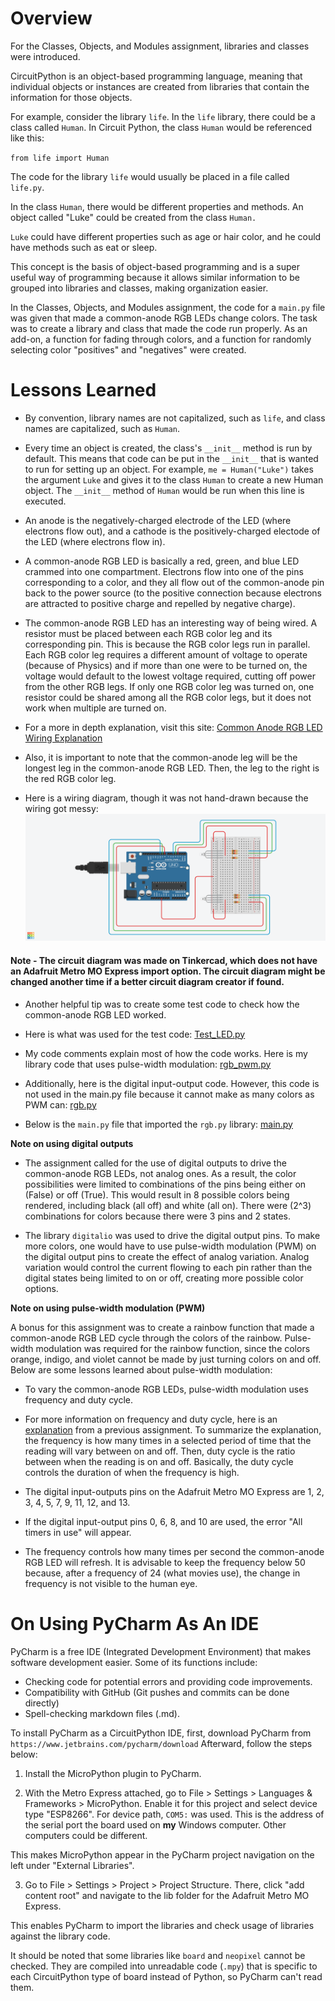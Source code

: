 # Overview

For the Classes, Objects, and Modules assignment, libraries and classes were introduced. 

CircuitPython is an object-based programming language, meaning that individual objects or instances are created 
from libraries that contain the information for those objects. 

For example, consider the library `life`. In the `life` library, there could be a class called `Human`. 
In Circuit Python, the class `Human` would be referenced like this:

`from life import Human`

The code for the library `life` would usually be placed in a file called `life.py`.

In the class `Human`, there would be different properties and methods. 
An object called "Luke" could be created from the class `Human.`

`Luke` could have different properties such as age or hair color, and he could have methods such as eat or sleep.

This concept is the basis of object-based programming and is a super useful way of programming because it allows
similar information to be grouped into libraries and classes, making organization easier.

In the Classes, Objects, and Modules assignment, the code for a `main.py` file was given that made a common-anode RGB 
LEDs change colors. The task was to create a library and class that made the code run properly. As an add-on, a function 
for fading through colors, and a function for randomly selecting color "positives" and "negatives" were created.


# Lessons Learned 

* By convention, library names are not capitalized, such as `life`, and class names are capitalized, 
  such as `Human`.

* Every time an object is created, the class's `__init__` method is run by default. This means
  that code can be put in the `__init__` that is wanted to run for setting up an object. 
  For example, `me = Human("Luke")` takes the argument `Luke` and gives it to the class `Human` to 
  create a new Human object. The `__init__` method of `Human` would be run when this line is executed.

* An anode is the negatively-charged electrode of the LED (where electrons flow out), and a cathode is the positively-charged electode of the LED 
  (where electrons flow in).

* A common-anode RGB LED is basically a red, green, and blue LED crammed into one compartment. Electrons flow into 
  one of the pins corresponding to a color, and they all flow out of the common-anode pin back to the power source 
  (to the positive connection because electrons are attracted to positive charge and repelled by negative charge).

* The common-anode RGB LED has an interesting way of being wired. A resistor must be placed between each RGB color leg 
  and its corresponding pin. This is because the RGB color legs run in parallel. Each RGB color leg requires a different 
  amount of voltage to operate (because of Physics) and if more than one were to be turned on, the voltage would default
  to the lowest voltage required, cutting off power from the other RGB legs. If only one RGB color leg was turned on, 
  one resistor could be shared among all the RGB color legs, but it does not work when multiple are turned on.
  
* For a more in depth explanation, visit this site:
  [Common Anode RGB LED Wiring Explanation](https://www.circuitbread.com/tutorials/why-cant-i-share-a-resistor-on-the-common-anode-or-cathode-of-my-rgb-led)
  
* Also, it is important to note that the common-anode leg will be the longest leg in the common-anode RGB LED.
  Then, the leg to the right is the red RGB color leg.
  
* Here is a wiring diagram, though it was not hand-drawn because the wiring got messy:
![Two Common Anode RGB LEDs Circuit Diagram](/Classes_Objects_And_Modules/Two_Common_Anode_RGB_LEDs.png)

#### Note - The circuit diagram was made on Tinkercad, which does not have an Adafruit Metro MO Express import option. The circuit diagram might be changed another time if a better circuit diagram creator if found.

* Another helpful tip was to create some test code to check how the common-anode RGB LED worked. 

* Here is what was used for the test code:
[Test_LED.py](/Classes_Objects_And_Modules/Test_Led.py)
  
* My code comments explain most of how the code works. Here is my library code that uses pulse-width modulation:
[rgb_pwm.py](/Classes_Objects_And_Modules/rgb_pwm.py)
  
* Additionally, here is the digital input-output code. However, this code is not used in the main.py file because 
  it cannot make as many colors as PWM can:
[rgb.py](/Classes_Objects_And_Modules/rgb.py)
  
* Below is the `main.py` file that imported the `rgb.py` library:
[main.py](/Classes_Objects_And_Modules/main.py)

**Note on using digital outputs**

* The assignment called for the use of digital outputs to drive the common-anode RGB LEDs, not analog ones. 
  As a result, the color possibilities were limited to combinations of the pins being either on (False) or off (True). 
  This would result in 8 possible colors being rendered, including black (all off) and 
  white (all on). There were (2^3) combinations for colors because there were 3 pins and 2 states.

* The library `digitalio` was used to drive the digital output pins. To make more colors, one would have to use 
  pulse-width modulation (PWM) on the digital output pins to create the effect of analog variation. 
  Analog variation would control the current flowing to each pin rather than the digital states being limited 
  to on or off, creating more possible color options.

**Note on using pulse-width modulation (PWM)**

A bonus for this assignment was to create a rainbow function that made a common-anode RGB LED cycle through the 
colors of the rainbow. Pulse-width modulation was required for the rainbow function, since the colors orange, indigo,
and violet cannot be made by just turning colors on and off. Below are some lessons learned about pulse-width modulation:

* To vary the common-anode RGB LEDs, pulse-width modulation uses frequency and duty cycle.

* For more information on frequency and duty cycle, here is an [explanation](https://github.com/lfrank01/CircuitPython/tree/main/CircuitPython_Servo)
  from a previous assignment. To summarize the explanation, the frequency is how many times in a selected period of time
  that the reading will vary between on and off. Then, duty cycle is the ratio between when the reading is on and off. 
  Basically, the duty cycle controls the duration of when the frequency is high.
  
* The digital input-outputs pins on the Adafruit Metro MO Express are 1, 2, 3, 4, 5, 7, 9, 11, 12, and 13.

* If the digital input-output pins 0, 6, 8, and 10 are used, the error "All timers in use" will appear. 

* The frequency controls how many times per second the common-anode RGB LED will refresh. It is advisable to keep the 
  frequency below 50 because, after a frequency of 24 (what movies use), the change in frequency is not visible to the 
  human eye.


# On Using PyCharm As An IDE 
PyCharm is a free IDE (Integrated Development Environment) that makes software development easier.
Some of its functions include:
* Checking code for potential errors and providing code improvements.
* Compatibility with GitHub (Git pushes and commits can be done directly)
* Spell-checking markdown files (.md).

To install PyCharm as a CircuitPython IDE, first, download PyCharm from `https://www.jetbrains.com/pycharm/download`
Afterward, follow the steps below:

1. Install the MicroPython plugin to PyCharm.

2. With the Metro Express attached, go to File > Settings > Languages & Frameworks > MicroPython. 
Enable it for this project and select device type "ESP8266". For device path, `COM5:` was used. This is the address
of the serial port the board used on **my** Windows computer. Other computers could be different.
   
This makes MicroPython appear in the PyCharm project navigation on the left under "External Libraries".

3. Go to File > Settings > Project > Project Structure. There, click "add content root" and navigate to the 
lib folder for the Adafruit Metro MO Express. 
   
This enables PyCharm to import the libraries and check usage of libraries against the library code.

It should be noted that some libraries like `board` and `neopixel` cannot be checked. They are
compiled into unreadable code (`.mpy`) that is specific to each CircuitPython type of board instead of Python, 
so PyCharm can't read them.
